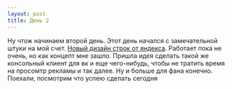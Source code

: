 ```yaml
---
layout: post
title: День 2
--- 
```


Ну чтож начинаем второй день. Этот день начался с замечательной штуки на мой счет. [Новый дизайн строк от яндекса](https://yandex.ru/design/yarusov). Работает пока не очень, но как концепт мне зашло. Пришла идея сделать такой же консольный клиент для вк и еще чего-нибудь, чтобы не тратить время на просомтр рекламы и так далее. Ну и больше для фана конечно. Поехали, посмотрим что успею сделать сегодня 
